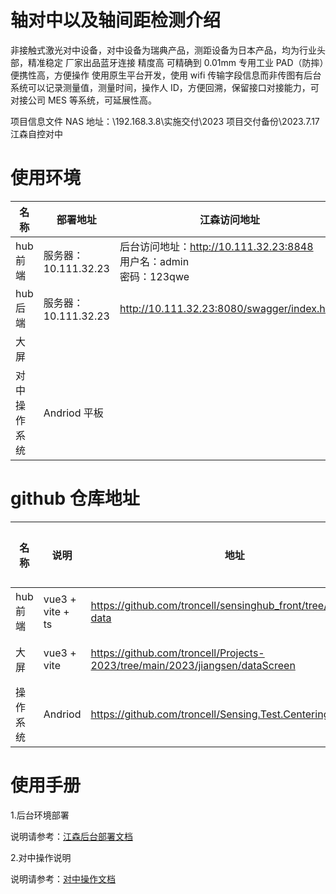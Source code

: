 # 轴对中以及轴间距检测介绍

非接触式激光对中设备，对中设备为瑞典产品，测距设备为日本产品，均为行业头部，精准稳定 厂家出品蓝牙连接 精度高 可精确到 0.01mm 专用工业 PAD（防摔）便携性高，方便操作 使用原生平台开发，使用 wifi 传输字段信息而非传图有后台系统可以记录测量值，测量时间，操作人 ID，方便回溯，保留接口对接能力，可对接公司 MES 等系统，可延展性高。

项目信息文件 NAS 地址：\\192.168.3.8\实施交付\2023 项目交付备份\2023.7.17 江森自控对中

# 使用环境

| 名称         | 部署地址             | 江森访问地址                                                                |
| ------------ | -------------------- | --------------------------------------------------------------------------- |
| hub 前端     | 服务器：10.111.32.23 | 后台访问地址：http://10.111.32.23:8848<br />用户名：admin<br />密码：123qwe |
| hub 后端     | 服务器：10.111.32.23 | http://10.111.32.23:8080/swagger/index.html                                 |
| 大屏         |                      |                                                                             |
| 对中操作系统 | Andriod 平板         |                                                                             |

# github 仓库地址

| 名称     | 说明             | 地址                                                                         | 部署                  | 静态资源 |
| -------- | ---------------- | ---------------------------------------------------------------------------- | --------------------- | -------- |
| hub 前端 | vue3 + vite + ts | https://github.com/troncell/sensinghub_front/tree/centering-data             | 本地 nginx 部署       | 无       |
| 大屏     | vue3 + vite      | https://github.com/troncell/Projects-2023/tree/main/2023/jiangsen/dataScreen | electron 打包，本地部 |          |
| 操作系统 | Andriod          | https://github.com/troncell/Sensing.Test.Centering                           | APK                   |          |

# 使用手册

1.后台环境部署

说明请参考：[江森后台部署文档](https://github.com/troncell/SensingDocs/blob/main/Docs/Centering/%E6%B1%9F%E6%A3%AE%E5%90%8E%E5%8F%B0%E9%83%A8%E7%BD%B2%E6%96%87%E6%A1%A3.md)

2.对中操作说明

说明请参考：[对中操作文档](https://github.com/troncell/SensingDocs/blob/main/Docs/Centering/%E5%AF%B9%E4%B8%AD%E6%93%8D%E4%BD%9C%E6%96%87%E6%A1%A3.md)
